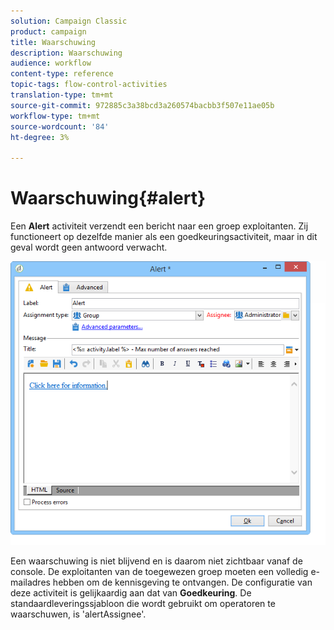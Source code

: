 ```yaml
---
solution: Campaign Classic
product: campaign
title: Waarschuwing
description: Waarschuwing
audience: workflow
content-type: reference
topic-tags: flow-control-activities
translation-type: tm+mt
source-git-commit: 972885c3a38bcd3a260574bacbb3f507e11ae05b
workflow-type: tm+mt
source-wordcount: '84'
ht-degree: 3%

---
```



# Waarschuwing{#alert}

Een **Alert** activiteit verzendt een bericht naar een groep exploitanten. Zij functioneert op dezelfde manier als een goedkeuringsactiviteit, maar in dit geval wordt geen antwoord verwacht.

![](assets/edit_alerte.png)

Een waarschuwing is niet blijvend en is daarom niet zichtbaar vanaf de console. De exploitanten van de toegewezen groep moeten een volledig e-mailadres hebben om de kennisgeving te ontvangen. De configuratie van deze activiteit is gelijkaardig aan dat van **Goedkeuring**. De standaardleveringssjabloon die wordt gebruikt om operatoren te waarschuwen, is &#39;alertAssignee&#39;.
